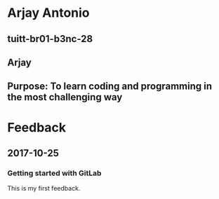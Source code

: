 # Arjay Antonio
## tuitt-br01-b3nc-28
## Arjay
## Purpose: To learn coding and programming in the most challenging way

# Feedback
## 2017-10-25
### Getting started with GitLab
This is my first feedback.
